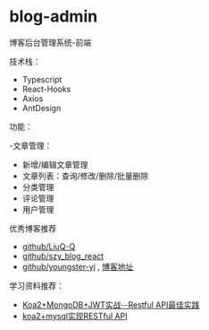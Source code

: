 # blog-admin

博客后台管理系统-前端

技术栈：

- Typescript
- React-Hooks
- Axios
- AntDesign

功能：

-文章管理：
  - 新增/编辑文章管理
  - 文章列表：查询/修改/删除/批量删除
- 分类管理
- 评论管理
- 用户管理

优秀博客推荐

- [github/LiuQ-Q](https://github.com/LiuQ-Q/nuxt-typescript-blog)
- [github/szy_blog_react](https://github.com/zhanyis/szy_blog_react)
- [github/youngster-yj](ttps://github.com/youngster-yj) , [ 博客地址](http://www.jsfan.net/)


学习资料推荐：

- [Koa2+MongoDB+JWT实战--Restful API最佳实践](https://blog.csdn.net/mrweb/article/details/106709450)
- [koa2+mysql实现RESTful API](https://blog.csdn.net/qq_30604453/article/details/84791069)